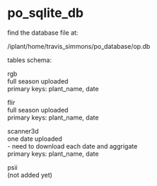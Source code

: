 # po_sqlite_db

find the database file at:

/iplant/home/travis_simmons/po_database/op.db


tables schema:

rgb  
full season uploaded  
primary keys: plant_name, date  
  
flir  
full season uploaded  
primary keys: plant_name, date  
  
scanner3d  
one date uploaded  
    - need to download each date and aggrigate  
primary keys: plant_name, date  
  
psii  
(not added yet)  
